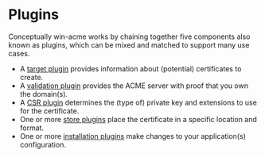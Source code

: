 ﻿---
sidebar: reference
---

# Plugins

Conceptually win-acme works by chaining together five components also known as plugins, which can be mixed and matched to support many use cases.

- A [target plugin](/reference/plugins/target/) provides information about (potential) certificates to create.
- A [validation plugin](/reference/plugins/validation/) provides the ACME server with proof that you own the domain(s).
- A [CSR plugin](/reference/plugins/csr/) determines the (type of) private key and extensions to use for the certificate.
- One or more [store plugins](/reference/plugins/store/) place the certificate in a specific location and format.
- One or more [installation plugins](/reference/plugins/installation/) make changes to your application(s) configuration.

